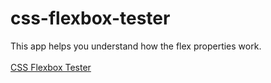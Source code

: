 # css-flexbox-tester
This app helps you understand how the flex properties work.
<br><br>
<a href="https://github.com/DobarBREND/css-flexbox-tester.git">CSS Flexbox Tester</a>
<br>
